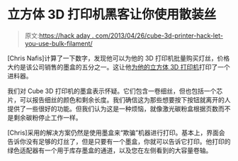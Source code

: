 # 立方体 3D 打印机黑客让你使用散装丝

> 原文:[https://hack aday . com/2013/04/26/cube-3d-printer-hack-let-you-use-bulk-filament/](https://hackaday.com/2013/04/26/cube-3d-printer-hack-lets-you-use-bulk-filament/)

[Chris Nafis]计算了一下数字，发现他可以为他的 3D 打印机批量购买灯丝，价格大约是该公司销售的墨盒的五分之一。这让他[为他的立方体 3D 打印机](http://www.howmuchsnow.com/cube/)打印了一个进料器。

我们对 Cube 3D 打印机的墨盒表示怀疑。它们包含一卷细丝，但也包括一个芯片，可以报告细丝的颜色和剩余长度。我们确信这为那些想要按下按钮就离开的人提供了一些很好的功能。但我们认为这是一种烦恼，就像激光碳粉盒根据页数而不是剩余碳粉停止工作一样。

[Chris]采用的解决方案仍然是使用墨盒来“欺骗”机器进行打印。基本上，界面会告诉你没有足够的灯丝了，但是只要有一个墨盒，你就可以告诉它打印。他打印的绿色适配器有一个用于库存墨盒的通道，以及您在左侧看到的大容量卷轴。